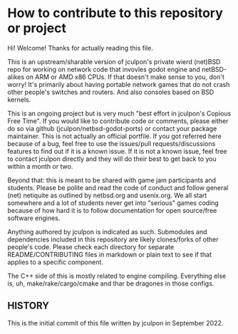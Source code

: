 # How to contribute to this repository or project

Hi! Welcome! Thanks for actually reading this file.

This is an upstream/sharable version of jculpon's private wierd (net)BSD repo for working on network code that invovles godot engine and netBSD-alikes on ARM or AMD x86 CPUs. If that doesn't make sense to you, don't worry! It's primarily about having portable network games that do not crash other people's switches and routers. And also consoles based on BSD kernels.

This is an ongoing project but is very much "best effort in jculpon's Copious Free Time". If you would like to contribute code or comments, please either do so via github (jculpon/netbsd-godot-ports) or contact your package maintainer. This is not actually an official portfile. If you got referred here because of a bug, feel free to use the issues/pull requests/discussions features to find out if it is a known issue. If it is not a known issue, feel free to contact jculpon directly and they will do their best to get back to you within a month or two.

Beyond that: this is meant to be shared with game jam participants and students. Please be polite and read the code of conduct and follow general (net) netiquite as outlined by netbsd.org and usenix.org. We all start somewhere and a lot of students never get into "serious" games coding because of how hard it is to follow documentation for open source/free software engines.

Anything authored by jculpon is indicated as such. Submodules and dependencies included in this repository are likely clones/forks of other people's code. Please check each directory for separate README/CONTRIBUTING files in markdown or plain text to see if that applies to a specific component.

The C++ side of this is mostly related to engine compiling. Everything else is, uh, make/rake/cargo/cmake and thar be dragones in those configs.

## HISTORY

This is the initial commit of this file written by jculpon in September 2022.
